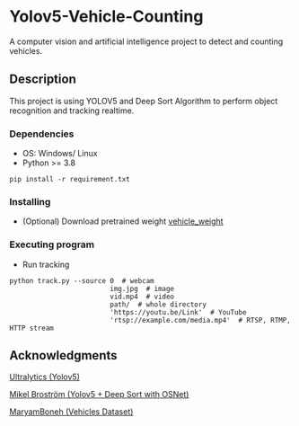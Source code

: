 # Yolov5-Vehicle-Counting

A computer vision and artificial intelligence project to detect and counting vehicles.

## Description

This project is using YOLOV5 and Deep Sort Algorithm to perform object recognition and tracking realtime. 

### Dependencies

* OS: Windows/ Linux
* Python >= 3.8
```
pip install -r requirement.txt
```
### Installing

* (Optional) Download pretrained weight [vehicle_weight](https://drive.google.com/file/d/1mNBeJozHTnMsFqX7KQWmgeeKAwikHu0U/view?usp=sharing)

### Executing program

* Run tracking 
```
python track.py --source 0  # webcam
                         img.jpg  # image
                         vid.mp4  # video
                         path/  # whole directory
                         'https://youtu.be/Link'  # YouTube
                         'rtsp://example.com/media.mp4'  # RTSP, RTMP, HTTP stream
```

## Acknowledgments

[Ultralytics (Yolov5)](https://github.com/ultralytics/yolov5)

[Mikel Broström (Yolov5 + Deep Sort with OSNet)](https://github.com/mikel-brostrom/Yolov5_DeepSort_OSNet)

[MaryamBoneh (Vehicles Dataset)](https://github.com/MaryamBoneh/Vehicle-Detection)

